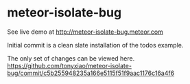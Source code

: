 meteor-isolate-bug
==================
See live demo at http://meteor-isolate-bug.meteor.com

Initial commit is a clean slate installation of the todos example. 

The only set of changes can be viewed here. 
https://github.com/tonyxiao/meteor-isolate-bug/commit/c5b255948235a166e5115f51f9aac1176c16a4f6
